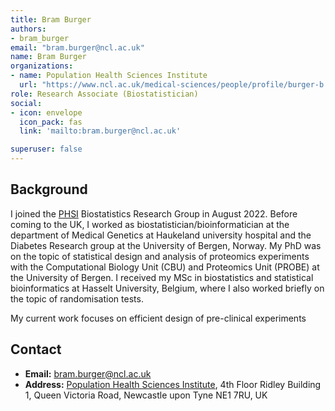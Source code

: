 ```yaml
---
title: Bram Burger
authors:
- bram_burger
email: "bram.burger@ncl.ac.uk"
name: Bram Burger
organizations:
- name: Population Health Sciences Institute
  url: "https://www.ncl.ac.uk/medical-sciences/people/profile/burger-b.html"
role: Research Associate (Biostatistician)
social:
- icon: envelope
  icon_pack: fas
  link: 'mailto:bram.burger@ncl.ac.uk'

superuser: false
---
```


## Background 

I joined the [PHSI](https://www.ncl.ac.uk/medical-sciences/research/institutes/health-sciences/) Biostatistics Research Group in August 2022.
Before coming to the UK, I worked as biostatistician/bioinformatician at the department of Medical Genetics  at Haukeland university hospital and the Diabetes Research group at the University of Bergen, Norway. My PhD was on the topic of statistical design and analysis of proteomics experiments with the Computational Biology Unit (CBU) and Proteomics Unit (PROBE) at the University of Bergen. I received my MSc in biostatistics and statistical bioinformatics at Hasselt University, Belgium, where I also worked briefly on the topic of randomisation tests.

My current work focuses on efficient design of pre-clinical experiments 


## Contact
- __Email:__ [bram.burger@ncl.ac.uk](mailto:bram.burger@ncl.ac.uk)
- __Address:__ [Population Health Sciences Institute](https://www.ncl.ac.uk/medical-sciences/research/institutes/health-sciences/), 4th Floor Ridley Building 1, Queen Victoria Road, Newcastle upon Tyne NE1 7RU, UK


